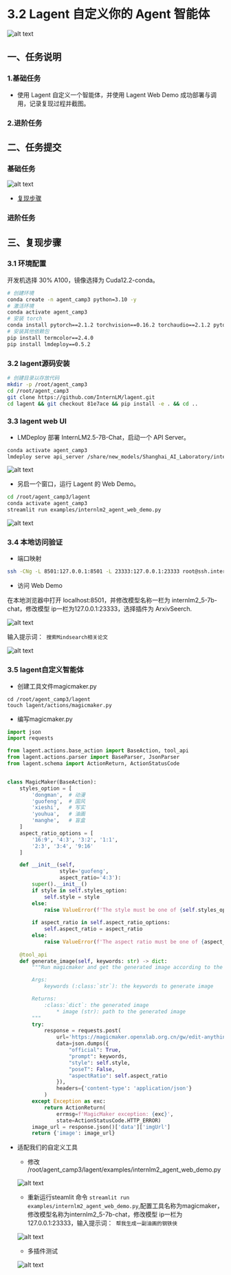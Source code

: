 # 3.2 Lagent 自定义你的 Agent 智能体

![alt text](image.png)

## 一、任务说明

### 1.基础任务

- 使用 Lagent 自定义一个智能体，并使用 Lagent Web Demo 成功部署与调用，记录复现过程并截图。

### 2.进阶任务


## 二、任务提交

### 基础任务

![alt text](image-8.png)

- [复现步骤](#35-lagent)


### 进阶任务

## 三、复现步骤

### 3.1 环境配置

开发机选择 30% A100，镜像选择为 Cuda12.2-conda。

``` bash
# 创建环境
conda create -n agent_camp3 python=3.10 -y
# 激活环境
conda activate agent_camp3
# 安装 torch
conda install pytorch==2.1.2 torchvision==0.16.2 torchaudio==2.1.2 pytorch-cuda=12.1 -c pytorch -c nvidia -y
# 安装其他依赖包
pip install termcolor==2.4.0
pip install lmdeploy==0.5.2
```

### 3.2 lagent源码安装

``` bash
# 创建目录以存放代码
mkdir -p /root/agent_camp3
cd /root/agent_camp3
git clone https://github.com/InternLM/lagent.git
cd lagent && git checkout 81e7ace && pip install -e . && cd ..
```

### 3.3 lagent web UI

- LMDeploy 部署 InternLM2.5-7B-Chat，启动一个 API Server。

```bash
conda activate agent_camp3
lmdeploy serve api_server /share/new_models/Shanghai_AI_Laboratory/internlm2_5-7b-chat --model-name internlm2_5-7b-chat
```

![alt text](image-2.png)

- 另启一个窗口，运行 Lagent 的 Web Demo。

```bash 
cd /root/agent_camp3/lagent
conda activate agent_camp3
streamlit run examples/internlm2_agent_web_demo.py
```

![alt text](image-3.png)

### 3.4 本地访问验证

- 端口映射

```bash
ssh -CNg -L 8501:127.0.0.1:8501 -L 23333:127.0.0.1:23333 root@ssh.intern-ai.org.cn -p <你的 SSH 端口号>
```

- 访问 Web Demo

在本地浏览器中打开 localhost:8501，并修改模型名称一栏为 internlm2_5-7b-chat，修改模型 ip一栏为127.0.0.1:23333，选择插件为 ArxivSeerch.

![alt text](image-4.png)

输入提示词：``` 搜索Mindsearch相关论文``` 

![alt text](image-5.png)

### 3.5  lagent自定义智能体

- 创建工具文件magicmaker.py

```shell
cd /root/agent_camp3/lagent
touch lagent/actions/magicmaker.py
```
- 编写magicmaker.py

```python
import json
import requests

from lagent.actions.base_action import BaseAction, tool_api
from lagent.actions.parser import BaseParser, JsonParser
from lagent.schema import ActionReturn, ActionStatusCode


class MagicMaker(BaseAction):
    styles_option = [
        'dongman',  # 动漫
        'guofeng',  # 国风
        'xieshi',   # 写实
        'youhua',   # 油画
        'manghe',   # 盲盒
    ]
    aspect_ratio_options = [
        '16:9', '4:3', '3:2', '1:1',
        '2:3', '3:4', '9:16'
    ]

    def __init__(self,
                 style='guofeng',
                 aspect_ratio='4:3'):
        super().__init__()
        if style in self.styles_option:
            self.style = style
        else:
            raise ValueError(f'The style must be one of {self.styles_option}')
        
        if aspect_ratio in self.aspect_ratio_options:
            self.aspect_ratio = aspect_ratio
        else:
            raise ValueError(f'The aspect ratio must be one of {aspect_ratio}')
    
    @tool_api
    def generate_image(self, keywords: str) -> dict:
        """Run magicmaker and get the generated image according to the keywords.

        Args:
            keywords (:class:`str`): the keywords to generate image

        Returns:
            :class:`dict`: the generated image
                * image (str): path to the generated image
        """
        try:
            response = requests.post(
                url='https://magicmaker.openxlab.org.cn/gw/edit-anything/api/v1/bff/sd/generate',
                data=json.dumps({
                    "official": True,
                    "prompt": keywords,
                    "style": self.style,
                    "poseT": False,
                    "aspectRatio": self.aspect_ratio
                }),
                headers={'content-type': 'application/json'}
            )
        except Exception as exc:
            return ActionReturn(
                errmsg=f'MagicMaker exception: {exc}',
                state=ActionStatusCode.HTTP_ERROR)
        image_url = response.json()['data']['imgUrl']
        return {'image': image_url}
```

- 适配我们的自定义工具

    - 修改 /root/agent_camp3/lagent/examples/internlm2_agent_web_demo.py

    ![alt text](image-6.png)

    - 重新运行steamlit 命令 `streamlit run examples/internlm2_agent_web_demo.py`,配置工具名称为magicmaker，修改模型名称为internlm2_5-7b-chat，修改模型 ip一栏为127.0.0.1:23333，输入提示词：``` 帮我生成一副油画的钢铁侠```

    ![alt text](image-7.png)

    - 多插件测试

    ![alt text](image-8.png)


